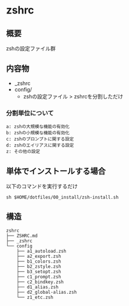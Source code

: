 # zshrc

## 概要
zshの設定ファイル群

## 内容物
* _zshrc
* config/
    * zshの設定ファイル > zshrcを分割しただけ

### 分割単位について
```
a: zshの大規模な機能の有効化
b: zshの小規模な機能の有効化
c: zshのプロンプトに関する設定
d: zshのエイリアスに関する設定
z: その他の設定
```

## 単体でインストールする場合
以下のコマンドを実行するだけ
```
sh $HOME/dotfiles/00_install/zsh-install.sh
```

## 構造
```
zshrc
├── ZSHRC.md
├── _zshrc
└── config
    ├── a1_autoload.zsh
    ├── a2_export.zsh
    ├── b1_colors.zsh
    ├── b2_zstyle.zsh
    ├── b3_setopt.zsh
    ├── c1_prompt.zsh
    ├── c2_bindkey.zsh
    ├── d1_alias.zsh
    ├── d2_global-alias.zsh
    └── z1_etc.zsh
```
